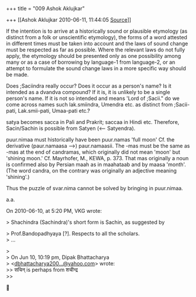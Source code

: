 +++
title = "009 Ashok Aklujkar"

+++
[[Ashok Aklujkar	2010-06-11, 11:44:05 [Source](https://groups.google.com/g/bvparishat/c/E5gFS_fyngI)]]



If the intention is to arrive at a historically sound or plausible etymology (as distinct from a folk or unscientific etymology), the forms of a word attested in different times must be taken into account and the laws of sound change must be respected as far as possible. Where the relevant laws do not fully apply, the etymology should be presented only as one possibility among many or as a case of borrowing by language-1 from language-2, or an attempt to formulate the sound change laws in a more specific way should be made.

Does ;Saciindra really occur? Does it occur as a person's name? Is it intended as a dvandva compound? If it is, it is unlikely to be a single person's name. If it is not so intended and means 'Lord of ;Sacii." do we come across names such lak.smiindra, Umendra etc. as distinct from ;Sacii-pati, Lak.smii-pati, Umaa-pati etc.?

satya becomes sacca in Pali and Prakrit; saccaa in Hindi etc. Therefore, Sacin/Sachin is possible from Satyen (\<-- Satyendra).

puur.nimaa must historically have been puur.namas 'full moon' Cf. the derivative (paur.namaasa -->) paur.namaasii. The -mas must be the same as -mas at the end of candramas, which originally did not mean 'moon' but 'shining moon.' Cf. Mayrhofer, M., KEWA, p. 373. That mas originally a noun is confirmed also by Persian maah as in maahataab and by maasa 'month'. (The word candra, on the contrary was originally an adjective meaning 'shining'.)

Thus the puzzle of svar.nima cannot be solved by bringing in puur.nimaa.

a.a.

On 2010-06-10, at 5:20 PM, VKG wrote:

\> Shachindra (Sachindra)'s short form is Sachin, as suggested by  

\> Prof.Bandopadhyaya \[?\]. Respects to all the scholars.  
\> ...

  
\>  
\> On Jun 10, 10:19 pm, Dipak Bhattacharya  
\> \<[dbhattacharya200...@yahoo.com]()\> wrote:  
\>\> सचिन् is perhaps from शचीन्द्र  
\>\>  



